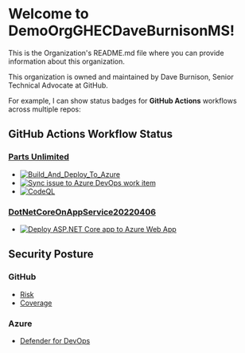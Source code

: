 # Welcome to DemoOrgGHECDaveBurnisonMS!
This is the Organization's README.md file where you can provide information about this organization. 

This organization is owned and maintained by Dave Burnison, Senior Technical Advocate at GitHub. 

For example, I can show status badges for **GitHub Actions** workflows across multiple repos:
## GitHub Actions Workflow Status

### [Parts Unlimited](https://github.com/DemoOrgGHECDaveBurnisonMS/PartsUnlimitedGitHub)
- [![Build_And_Deploy_To_Azure](https://github.com/DemoOrgGHECDaveBurnisonMS/PartsUnlimitedGitHub/actions/workflows/BuildAndDeployToAzure.yml/badge.svg)](https://github.com/DemoOrgGHECDaveBurnisonMS/PartsUnlimitedGitHub/actions/workflows/BuildAndDeployToAzure.yml)
- [![Sync issue to Azure DevOps work item](https://github.com/DemoOrgGHECDaveBurnisonMS/PartsUnlimitedGitHub/actions/workflows/IssueToAzureDevOps.yml/badge.svg)](https://github.com/DemoOrgGHECDaveBurnisonMS/PartsUnlimitedGitHub/actions/workflows/IssueToAzureDevOps.yml)
- [![CodeQL](https://github.com/DemoOrgGHECDaveBurnisonMS/PartsUnlimitedGitHub/actions/workflows/codeql-analysis.yml/badge.svg)](https://github.com/DemoOrgGHECDaveBurnisonMS/PartsUnlimitedGitHub/actions/workflows/codeql-analysis.yml)

### [DotNetCoreOnAppService20220406](https://github.com/DemoOrgGHECDaveBurnisonMS/DotNetCoreOnAppService20220406)
- [![Deploy ASP.NET Core app to Azure Web App](https://github.com/DemoOrgGHECDaveBurnisonMS/DotNetCoreOnAppService20220406/actions/workflows/devops-starter-workflow.yml/badge.svg)](https://github.com/DemoOrgGHECDaveBurnisonMS/DotNetCoreOnAppService20220406/actions/workflows/devops-starter-workflow.yml)

## Security Posture

### GitHub
- [Risk](https://github.com/orgs/DemoOrgGHECDaveBurnisonMS/security/risk)
- [Coverage](https://github.com/orgs/DemoOrgGHECDaveBurnisonMS/security/coverage)

### Azure
- [Defender for DevOps](https://ms.portal.azure.com/#view/Microsoft_Azure_Security/SecurityMenuBlade/~/DevOpsSecurity)
